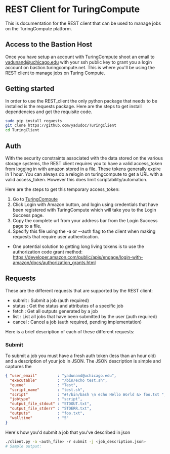 # REST Client for TuringCompute

This is documentation for the REST client that can be used to manage jobs on the TuringCompute platform.


## Access to the Bastion Host

Once you have setup an account with TuringCompute shoot an email to yadunand@uchicago.edu with your
ssh public key to grant you a login account on bastion.turingcompute.net. This is where you'll be
using the REST client to manage jobs on  Turing Compute. 

## Getting started

In order to use the REST_client the only python package that needs to be installed is the requests package.
Here are the steps to get install dependencies and get the requisite code.

```bash
sudo pip install requests
git clone https://github.com/yadudoc/TuringClient
cd TuringClient
```

## Auth

With the security constraints associated with the data stored on the various storage systems, the REST
client requires you to have a valid access_token from logging in with amazon stored in a file. These
tokens generally expire in 1 hour. You can always do a relogin on turingcompute to get a URL with a
valid access_token. However this does limit scriptability/automation. 

Here are the steps to get this temporary access_token:

1. Go to [TuringCompute](https://turingcompute.net/login)
2. Click Login with Amazon button, and login using credentials that have been registered with TuringCompute
   which will take you to the Login Success page.
3. Copy the complete url from your address bar from the Login Success page to a file.
4. Specify this file using the -a or --auth flag to the client when making requests that require user authentication.

* One potential solution to getting long living tokens is to use the authorization code grant method:
https://developer.amazon.com/public/apis/engage/login-with-amazon/docs/authorization_grants.html


## Requests

These are the different requests that are supported by the REST client:
* submit : Submit a job (auth required)
* status : Get the status and attributes of a specific job 
* fetch  : Get all outputs generated by a job
* list   : List all jobs that have been submitted by the user (auth required)
* cancel : Cancel a job (auth required, pending implementation)

Here is a brief description of each of these different requests:

### Submit

To submit a job you must have a fresh auth token (less than an hour old) and a description of your
job in JSON. The JSON description is simple and captures the

```json
{ "user_email"         : "yadunand@uchicago.edu",
  "executable"         : "/bin/echo test.sh",
  "queue"              : "Test",
  "script_name"        : "test.sh",
  "script"             : "#!/bin/bash \n echo Hello World &> foo.txt ",
  "jobtype"            : "script",
  "output_file_stdout" : "STDOUT.txt",
  "output_file_stderr" : "STDERR.txt",
  "outputs"            : "foo.txt",
  "walltime"           : "5"
}

```

Here's how you'd submit a job that you've described in json

```bash
./client.py -a <auth_file> -r submit -j <job_description.json>
# Sample output:

```







